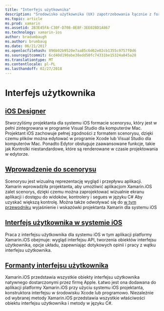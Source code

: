 ```yaml
---
title: "Interfejs użytkownika"
description: "Środowisko użytkownika (UX) zapotrzebowania łącznie z formantami, projektanta i zasady projektowania środowiska użytkownika."
ms.topic: article
ms.prod: xamarin
ms.assetid: 2B3E45FA-C30F-D708-0E8F-3EE02BD1A867
ms.technology: xamarin-ios
author: bradumbaugh
ms.author: brumbaug
ms.date: 06/21/2017
ms.openlocfilehash: 896b92b9520e7aa85c6d62e02cb1355c9757f0d6
ms.sourcegitcommit: 6cd40d190abe38edd50fc74331be15324a845a28
ms.translationtype: MT
ms.contentlocale: pl-PL
ms.lasthandoff: 02/27/2018
---
```

# <a name="user-interface"></a>Interfejs użytkownika

## <a name="ios-designeriosuser-interfacedesignerindexmd"></a>[iOS Designer](~/ios/user-interface/designer/index.md)

Stworzyliśmy projektanta dla systemu iOS formacie scenorysu, który jest w pełni zintegrowana w programie Visual Studio dla komputerów Mac. Projektant iOS zachowuje pełnej zgodności z formatem scenorysu, dzięki czemu plików można edytować w programie Xcode lub Visual Studio dla komputerów Mac. Ponadto Edytor obsługuje zaawansowane funkcje, takie jak Kontrolki niestandardowe, które są renderowane w czasie projektowania w edytorze.


## <a name="introduction-to-storyboardsiosuser-interfacestoryboardsindexmd"></a>[Wprowadzenie do scenorysu](~/ios/user-interface/storyboards/index.md)

Scenorysu jest wizualną reprezentację wygląd i przepływu aplikacji. Xamarin wprowadziła projektanta, aby umożliwić aplikacjom Xamarin.iOS zalet scenorys, dzięki czemu można zaprojektować wizualnie ekranu aplikacji i dostępu do widoków, kontrolery i segues w języku C# Aby uzyskać większą kontrolę. Można także odwoływać się do [w tym przewodniku](~/ios/user-interface/designer/introduction.md) wyjaśnienie i wskazówki projektanta Xamarin dla systemu iOS

## <a name="user-interface-in-iosiosuser-interfaceios-uiindexmd"></a>[Interfejs użytkownika w systemie iOS](~/ios/user-interface/ios-ui/index.md)

Praca z interfejsu użytkownika dla systemu iOS w tym aplikacji platformy Xamarin.iOS obejmuje: wygląd interfejsu API, tworzenia obiektów interfejsu użytkownika, opcje układu, zapewniając dotykowych opinii i pracy z wątku interfejsu użytkownika.

## <a name="user-interface-controlsiosuser-interfacecontrolsindexmd"></a>[Formanty interfejsu użytkownika](~/ios/user-interface/controls/index.md)

Xamarin.iOS przedstawia wszystkie obiekty interfejsu użytkownika natywnego dostarczonymi przez firmę Apple. Łatwo jest ona dodawana do aplikacji platformy Xamarin.iOS przy użyciu systemu iOS projektanta, konstruktora interfejsu w środowisku Xcode lub programowo. Niezależnie od wybranej metody Xamarin.iOS przedstawia wszystkie właściwości obiektu interfejsu użytkownika i metody w języku C#.


